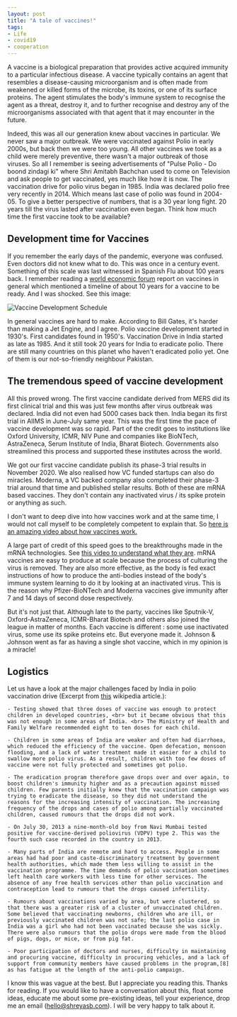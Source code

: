 ```yaml
---
layout: post
title: "A tale of vaccines!"
tags:
- Life
- covid19
- cooperation
---
```


A vaccine is a biological preparation that provides active acquired immunity to a particular infectious disease. A vaccine typically contains an agent that resembles a disease-causing microorganism and is often made from weakened or killed forms of the microbe, its toxins, or one of its surface proteins. The agent stimulates the body's immune system to recognise the agent as a threat, destroy it, and to further recognise and destroy any of the microorganisms associated with that agent that it may encounter in the future.

Indeed, this was all our generation knew about vaccines in particular. We never saw a major outbreak. We were vaccinated against Polio in early 2000s, but back then we were too young. All other vaccines we took as a child were merely preventive, there wasn't a major outbreak of those viruses. So all I remember is seeing advertisements of "Pulse Polio - Do boond zindagi ki" where Shri Amitabh Bachchan used to come on Television and ask people to get vaccinated, yes much like how it is now. The vaccination drive for polio virus began in 1985. India was declared polio free very recently in 2014. Which means last case of polio was found in 2004-05. To give a better perspective of numbers, that is a 30 year long fight. 20 years till the virus lasted after vaccination even began. Think how much time the first vaccine took to be available?

## Development time for Vaccines

If you remember the early days of the pandemic, everyone was confused. Even doctors did not knew what to do. This was once in a century event. Something of this scale was last witnessed in Spanish Flu about 100 years back. I remember reading a [world economic forum](https://www.weforum.org/agenda/2020/06/vaccine-development-barriers-coronavirus/) report on vaccines in general which mentioned a timeline of about 10 years for a vaccine to be ready. And I was shocked. See this image:

![Vaccine Development Schedule](https://wellcome.org/sites/default/files/styles/standalone_image_full_width/public/infographic-vaccine-development-1200x1850.png)

In general vaccines are hard to make. According to Bill Gates, it's harder than making a Jet Engine, and I agree. Polio vaccine development started in 1930's. First candidates found in 1950's. Vaccination Drive in India started as late as 1985. And it still took 20 years for India to eradicate polio. There are still many countries on this planet who haven't eradicated polio yet. One of them is our not-so-friendly neighbour Pakistan.

## The tremendous speed of vaccine development

All this proved wrong. The first vaccine candidate derived from MERS did its first clinical trial and this was just few months after virus outbreak was declared. India did not even had 5000 cases back then. India began its first trial in AIIMS in June-July same year. This was the first time the pace of vaccine development was so rapid. Part of the credit goes to institutions like Oxford University, ICMR, NIV Pune and companies like BioNTech, AstraZeneca, Serum Institute of India, Bharat Biotech. Governments also streamlined this process and supported these institutes across the world.

We got our first vaccine candidate publish its phase-3 trial results in November 2020. We also realised how VC funded startups can also do miracles. Moderna, a VC backed company also completed their phase-3 trial around that time and published stellar results. Both of these are mRNA based vaccines. They don't contain any inactivated virus / its spike protein or anything as such.

I don't want to deep dive into how vaccines work and at the same time, I would not call myself to be completely competent to explain that. So [here is an amazing video about how vaccines work.](https://youtu.be/rb7TVW77ZCs)

A large part of credit of this speed goes to the breakthroughs made in the mRNA technologies. See [this video to understand what they are](https://youtu.be/mvA9gs5gxNY). mRNA vaccines are easy to produce at scale because the process of culturing the virus is removed. They are also more effective, as the body is fed exact instructions of how to produce the anti-bodies instead of the body's immune system learning to do it by looking at an inactivated virus. This is the reason why Pfizer-BioNTech and Moderna vaccines give immunity after 7 and 14 days of second dose respectively.

But it's not just that. Although late to the party, vaccines like Sputnik-V, Oxford-AstraZeneca, ICMR-Bharat Biotech and others also joined the league in matter of months. Each vaccine is different : some use inactivated virus, some use its spike proteins etc. But everyone made it. Johnson & Johnson went as far as having a single shot vaccine, which in my opinion is a miracle!

## Logistics

Let us have a look at the major challenges faced by India in polio vaccination drive (Excerpt from [this](https://en.wikipedia.org/wiki/Pulse_Polio) wikipedia article.):

```
- Testing showed that three doses of vaccine was enough to protect children in developed countries, <br> but it became obvious that this was not enough in some areas of India. <br> The Ministry of Health and Family Welfare recommended eight to ten doses for each child.

- Children in some areas of India are weaker and often had diarrhoea, which reduced the efficiency of the vaccine. Open defecation, monsoon flooding, and a lack of water treatment made it easier for a child to swallow more polio virus. As a result, children with too few doses of vaccine were not fully protected and sometimes got polio.

- The eradication program therefore gave drops over and over again, to boost children's immunity higher and as a precaution against missed children. Few parents initially knew that the vaccination campaign was trying to eradicate the disease, so they did not understand the reasons for the increasing intensity of vaccination. The increasing frequency of the drops and cases of polio among partially vaccinated children, caused rumours that the drops did not work.

- On July 30, 2013 a nine-month-old boy from Navi Mumbai tested positive for vaccine-derived poliovirus (VDPV) type 2. This was the fourth such case recorded in the country in 2013.

- Many parts of India are remote and hard to access. People in some areas had had poor and caste-discriminatory treatment by government health authorities, which made them less willing to assist in the vaccination programme. The time demands of polio vaccination sometimes left health care workers with less time for other services. The absence of any free health services other than polio vaccination and contraception lead to rumours that the drops caused infertility.

- Rumours about vaccinations varied by area, but were clustered, so that there was a greater risk of a cluster of unvaccinated children. Some believed that vaccinating newborns, children who are ill, or previously vaccinated children was not safe; the last polio case in India was a girl who had not been vaccinated because she was sickly. There were also rumours that the polio drops were made from the blood of pigs, dogs, or mice, or from pig fat.

- Poor participation of doctors and nurses, difficulty in maintaining and procuring vaccine, difficulty in procuring vehicles, and a lack of support from community members have caused problems in the program,[8] as has fatigue at the length of the anti-polio campaign.

```




I know this was vague at the best. But I appreciate you reading this. Thanks for reading. If you would like to have a conversation about this, float some ideas, educate me about some pre-existing ideas, tell your experience, drop me an email ([hello@shreyasb.com](mailto:hello@shreyasb.com)). I will be very happy to talk about it.
